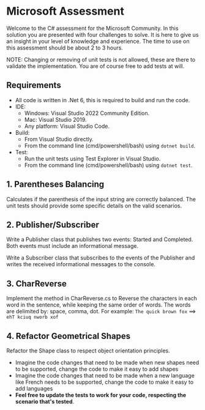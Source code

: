 # Microsoft Assessment

Welcome to the C# assessment for the Microsoft Community. In this solution you are presented with four challenges to solve.
It is here to give us an insight in your level of knowledge and experience.
The time to use on this assessment should be about 2 to 3 hours.

NOTE: Changing or removing of unit tests is not allowed, these are there to validate the implementation. You are of course free to add tests at will.

## Requirements

- All code is written in .Net 6, this is required to build and run the code.
- IDE:
  - Windows: Visual Studio 2022 Community Edition.
  - Mac: Visual Studio 2019.
  - Any platform: Visual Studio Code.
- Build:
  - From Visual Studio directly.
  - From the command line (cmd/powershell/bash) using `dotnet build`.
- Test:
  - Run the unit tests using Test Explorer in Visual Studio.
  - From the command line (cmd/powershell/bash) using `dotnet test`.

## 1. Parentheses Balancing

Calculates if the parenthesis of the input string are correctly balanced. The unit tests should provide some specific details on the valid scenarios.

## 2. Publisher/Subscriber

Write a Publisher class that publishes two events: Started and Completed. Both events must include an informational message.

Write a Subscriber class that subscribes to the events of the Publisher and writes the received informational messages to the console.

## 3. CharReverse

Implement the method in CharReverse.cs to Reverse the characters in each word in the sentence, while keeping the same order of words.
The words are delimited by: space, comma, dot. For example: `The quick brown fox` ==> `ehT kciuq nworb xof`

## 4. Refactor Geometrical Shapes

Refactor the Shape class to respect object orientation principles. 

- Imagine the code changes that need to be made when new shapes need to be supported, change the code to make it easy to add shapes
- Imagine the code changes that need to be made when a new language like French needs to be supported, change the code to make it easy to add languages
- **Feel free to update the tests to work for your code, respecting the scenario that's tested**.
